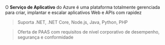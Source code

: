 O **Serviço de Aplicativo** do Azure é uma plataforma totalmente gerenciada para criar, implantar e escalar aplicativos Web e APIs com rapidez

> Suporta .NET, .NET Core, Node.js, Java, Python, PHP

> Oferta de PAAS com requisitos de nível corporativo de desempenho, segurança e conformidade